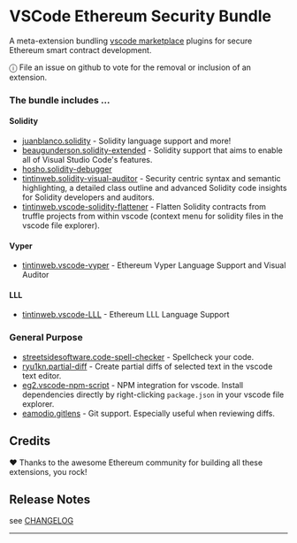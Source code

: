
# VSCode Ethereum Security Bundle

A meta-extension bundling [vscode marketplace](https://marketplace.visualstudio.com/search?term=ethereum&target=VSCode&category=All%20categories&sortBy=Relevance) plugins for secure Ethereum smart contract development.

ⓘ File an issue on github to vote for the removal or inclusion of an extension.

### The bundle includes ...

#### Solidity

* [juanblanco.solidity](https://marketplace.visualstudio.com/items?itemName=juanblanco.solidity) - Solidity language support and more!
* [beaugunderson.solidity-extended](https://marketplace.visualstudio.com/items?itemName=beaugunderson.solidity-extended) - Solidity support that aims to enable all of Visual Studio Code's features. 
* [hosho.solidity-debugger](https://marketplace.visualstudio.com/items?itemName=hosho.solidity-debugger)
* [tintinweb.solidity-visual-auditor](https://marketplace.visualstudio.com/items?itemName=tintinweb.solidity-visual-auditor) - Security centric syntax and semantic highlighting, a detailed class outline and advanced Solidity code insights for Solidity developers and auditors.
* [tintinweb.vscode-solidity-flattener](https://marketplace.visualstudio.com/items?itemName=tintinweb.vscode-solidity-flattener) - Flatten Solidity contracts from truffle projects from within vscode (context menu for solidity files in the vscode file explorer).

#### Vyper

* [tintinweb.vscode-vyper](https://marketplace.visualstudio.com/items?itemName=tintinweb.tintinweb.vscode-vyper) - Ethereum Vyper Language Support and Visual Auditor

#### LLL

* [tintinweb.vscode-LLL](https://marketplace.visualstudio.com/items?itemName=tintinweb.vscode-LLL) - Ethereum LLL Language Support

### General Purpose

* [streetsidesoftware.code-spell-checker](https://marketplace.visualstudio.com/items?itemName=streetsidesoftware.code-spell-checker) - Spellcheck your code.
* [ryu1kn.partial-diff](https://marketplace.visualstudio.com/items?itemName=ryu1kn.partial-diff) - Create partial diffs of selected text in the vscode text editor.
* [eg2.vscode-npm-script](https://marketplace.visualstudio.com/items?itemName=eg2.vscode-npm-script) - NPM integration for vscode. Install dependencies directly by right-clicking `package.json` in your vscode file explorer.
* [eamodio.gitlens](https://marketplace.visualstudio.com/items?itemName=eamodio.gitlens) - Git support. Especially useful when reviewing diffs.


## Credits

♥ Thanks to the awesome Ethereum community for building all these extensions, you rock!


## Release Notes

see [CHANGELOG](./CHANGELOG.md)


-----------------------------------------------------------------------------------------------------------
